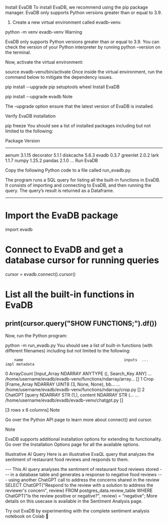 Install EvaDB
To install EvaDB, we recommend using the pip package manager. EvaDB only supports Python versions greater than or equal to 3.9.

1. Create a new virtual environment called evadb-venv.

python -m venv evadb-venv
Warning

EvaDB only supports Python versions greater than or equal to 3.9. You can check the version of your Python interpreter by running python –version on the terminal.

Now, activate the virtual environment:

source evadb-venv/bin/activate
Once inside the virtual environment, run the command below to mitigate the dependency issues.

pip install --upgrade pip setuptools wheel
Install EvaDB

pip install --upgrade evadb
Note

The –upgrade option ensure that the latest version of EvaDB is installed.

Verify EvaDB installation

pip freeze
You should see a list of installed packages including but not limited to the following:

Package           Version
----------------- -------
aenum             3.1.15
decorator         5.1.1
diskcache         5.6.3
evadb             0.3.7
greenlet          2.0.2
lark              1.1.7
numpy             1.25.2
pandas            2.1.0
...
Run EvaDB

Copy the following Python code to a file called run_evadb.py.

The program runs a SQL query for listing all the built-in functions in EvaDB. It consists of importing and connecting to EvaDB, and then running the query. The query’s result is returned as a Dataframe.


----
# Import the EvaDB package
import evadb

# Connect to EvaDB and get a database cursor for running queries
cursor = evadb.connect().cursor()

# List all the built-in functions in EvaDB
print(cursor.query("SHOW FUNCTIONS;").df())
----
Now, run the Python program:

python -m run_evadb.py
You should see a list of built-in functions (with different filenames) including but not limited to the following:

        name                                             inputs  ...                                               impl metadata
0  ArrayCount   [Input_Array NDARRAY ANYTYPE (), Search_Key ANY]  ...  /home/username/evadb/evadb-venv/functions/ndarray/array...       []
1        Crop  [Frame_Array NDARRAY UINT8 (3, None, None), bb...  ...   /home/username/evadb/evadb-venv/functions/ndarray/crop.py       []
2     ChatGPT  [query NDARRAY STR (1,), content NDARRAY STR (...  ...        /home/username/evadb/evadb/evadb-venv/chatgpt.py       []

[3 rows x 6 columns]
Note

Go over the Python API page to learn more about connect() and cursor.

Note

EvaDB supports additional installation options for extending its functionality. Go over the Installation Options page for all the available options.

Illustrative AI Query
Here is an illustrative EvaQL query that analyzes the sentiment of restaurant food reviews and responds to them.

--- This AI query analyses the sentiment of restaurant food reviews stored
--- in a database table and generates a response to negative food reviews
--- using another ChatGPT call to address the concerns shared in the review
SELECT
    ChatGPT("Respond to the review with a solution to address the reviewer's concern",
    review)
FROM
    postgres_data.review_table
WHERE
    ChatGPT("Is the review positive or negative?", review) = "negative";
More details on this usecase is available in the Sentiment Analysis page.

Try out EvaDB by experimenting with the complete sentiment analysis notebook on Colab 🙂
